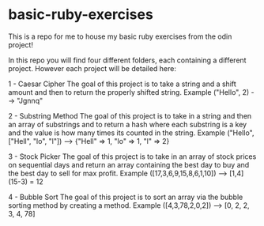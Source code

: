 # basic-ruby-exercises
This is a repo for me to house my basic ruby exercises from the odin project!

In this repo you will find four different folders, each containing a different project. 
However each project will be detailed here:

1 - Caesar Cipher
The goal of this project is to take a string and a shift amount and then to return the properly shifted string.
Example ("Hello", 2) --> "Jgnnq" 

2 - Substring Method
The goal of this project is to take in a string and then an array of substrings and to return a hash
where each substring is a key and the value is how many times its counted in the string.
Example ("Hello", ["Hell", "lo", "l"]) --> {"Hell" => 1, "lo" => 1, "l" => 2}

3 - Stock Picker
The goal of this project is to take in an array of stock prices on 
sequential days and return an array containing the best day to
buy and the best day to sell for max profit.
Example ([17,3,6,9,15,8,6,1,10]) --> [1,4] (15-3) = 12

4 - Bubble Sort
The goal of this project is to sort an array via the bubble sorting method by creating a method.
Example ([4,3,78,2,0,2]) --> [0, 2, 2, 3, 4, 78]